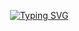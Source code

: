 ​                              [![Typing SVG](https://readme-typing-svg.herokuapp.com?font=Fira+Code&pause=1000&color=25D6F7&width=435&lines=%E4%BB%80%E4%B9%88%E9%83%BD%E6%97%A0%E6%B3%95%E8%88%8D%E5%BC%83%E7%9A%84%E4%BA%BA%EF%BC%8C%E4%BB%80%E4%B9%88%E9%83%BD%E6%97%A0%E6%B3%95%E6%94%B9%E5%8F%98)](https://git.io/typing-svg)






